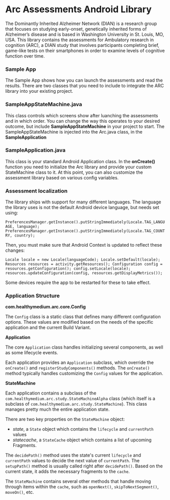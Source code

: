 # Arc Assessments Android Library

The Dominantly Inherited Alzheimer Network (DIAN) is a research group that focuses on studying early-onset, genetically inherited forms of Alzheimer’s disease and is based in Washington University in St. Louis, MO, USA. This library contains the assessments for Ambulatory research in cognition (ARC), a DIAN study that involves participants completing brief, game-like tests on their smartphones in order to examine levels of cognitive function over time. 

### Sample App

The Sample App shows how you can launch the assessments and read the results.  There are two classes that you need to include to integrate the ARC library into your existing project. 

### SampleAppStateMachine.java

This class controls which screens show after luanching the assessments and in which order.  You can change the way this operates to your desired outcome, but include **SampleAppStateMachine** in your project to start.  The SampleAppStateMachine is injected into the Arc.java class, in the **SampleApplication**

### SampleApplication.java

This class is your standard Android Application class. In the **onCreate()** function you need to initialize the Arc library and provide your custom StateMachine class to it.  At this point, you can also customize the assessment library based on various config variables.

### Assessment localization

The library ships with support for many different languages.  The language the library uses is not the default Android device language, but needs set using:

`
	PreferencesManager.getInstance().putStringImmediately(Locale.TAG_LANGUAGE, language);
	PreferencesManager.getInstance().putStringImmediately(Locale.TAG_COUNTRY, country);
`

Then, you must make sure that Android Context is updated to reflect these changes:

`
	Locale locale = new Locale(languageCode);
	Locale.setDefault(locale);
	Resources resources = activity.getResources();
	Configuration config = resources.getConfiguration();
	config.setLocale(locale);
	resources.updateConfiguration(config, resources.getDisplayMetrics());
`

Some devices require the app to be restarted for these to take effect.

### Application Structure

**com.healthymedium.arc.core.Config**

The `Config` class is a static class that defines many different configuration options. These values are modified based on the needs of the specific application and the current Build Variant.

**Application**

The core `Application` class handles initializing several components, as well as some lifecycle events. 

Each application provides an `Application` subclass, which override the `onCreate()` and `registerStudyComponents()` methods. The `onCreate()` method typically handles customizing the `Config` values for the application.

**StateMachine**

Each application contains a subclass of the `com.healthymedium.arc.study.StateMachineAlpha` class (which itself is a subclass of `com.healthymedium.arc.study.StateMachine`). This class manages pretty much the entire application state. 

There are two key properties on the `StateMachine` object:
- *state*, a `State` object which contains the `lifecycle` and `currentPath` values
- *statecache*, a `StateCache` object which contains a list of upcoming Fragments.

The `decidePath()` method uses the state's current `lifecycle` and `currentPath` values to decide the next value of `currentPath`.
The `setupPath()` method is usually called right after `decidePath()`. Based on the current state, it adds the necessary fragments to the `cache`.

The `StateMachine` contains several other methods that handle moving through items within the `cache`, such as `openNext()`, `skipToNextSegment()`, `moveOn()`, etc.
